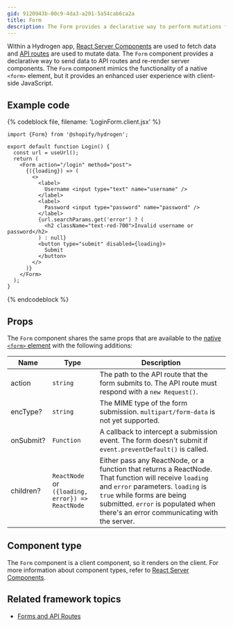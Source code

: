 ```yaml
---
gid: 9120943b-00c9-4da3-a201-5a54cab6ca2a
title: Form
description: The Form provides a declarative way to perform mutations for creating, updating, and deleting data
---
```


Within a Hydrogen app, [React Server Components](https://shopify.dev/custom-storefronts/hydrogen/framework/work-with-rsc#fetching-data-on-the-server) are used to fetch data and [API routes](https://shopify.dev/custom-storefronts/hydrogen/framework/routes#api-routes) are used to mutate data. The `Form` component provides a declarative way to send data to API routes and re-render server components. The `Form` component mimics the functionality of a native `<form>` element, but it provides an enhanced user experience with client-side JavaScript.

## Example code

{% codeblock file, filename: 'LoginForm.client.jsx' %}

```tsx
import {Form} from '@shopify/hydrogen';

export default function Login() {
  const url = useUrl();
  return (
    <Form action="/login" method="post">
      {({loading}) => (
        <>
          <label>
            Username <input type="text" name="username" />
          </label>
          <label>
            Password <input type="password" name="password" />
          </label>
          {url.searchParams.get('error') ? (
            <h2 className="text-red-700">Invalid username or password</h2>
          ) : null}
          <button type="submit" disabled={loading}>
            Submit
          </button>
        </>
      )}
    </Form>
  );
}
```

{% endcodeblock %}

## Props

The `Form` component shares the same props that are available to the [native `<form>` element](https://developer.mozilla.org/en-US/docs/Web/HTML/Element/form) with the following additions:

| Name      | Type                                                                   | Description                                                                                                                                                                                                                                                            |
| --------- | ---------------------------------------------------------------------- | ---------------------------------------------------------------------------------------------------------------------------------------------------------------------------------------------------------------------------------------------------------------------- |
| action    | <code>string</code>                                                    | The path to the API route that the form submits to. The API route must respond with a `new Request()`.                                                                                                                                                      |
| encType?  | <code>string</code>                                                    | The MIME type of the form submission. `multipart/form-data` is not yet supported.                                                                                                                                                                                    |
| onSubmit? | <code>Function</code>                                                  | A callback to intercept a submission event. The form doesn't submit if `event.preventDefault()` is called.                                                                                                                                                   |
| children? | <code>ReactNode</code> or <code>({loading, error}) => ReactNode</code> | Either pass any ReactNode, or a function that returns a ReactNode. That function will receive `loading` and `error` parameters. `loading` is `true` while forms are being submitted. `error` is populated when there's an error communicating with the server. |

## Component type

The `Form` component is a client component, so it renders on the client. For more information about component types, refer to [React Server Components](https://shopify.dev/custom-storefronts/hydrogen/framework/react-server-components).

## Related framework topics

- [Forms and API Routes](https://shopify.dev/custom-storefronts/hydrogen/framework/routes#concatenating-requests)
